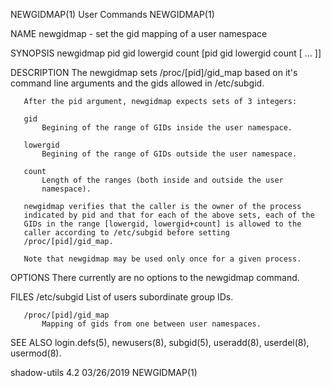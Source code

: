 NEWGIDMAP(1)                  User Commands                 NEWGIDMAP(1)

NAME
       newgidmap - set the gid mapping of a user namespace

SYNOPSIS
       newgidmap pid gid lowergid count [pid gid lowergid count [ ... ]]

DESCRIPTION
       The newgidmap sets /proc/[pid]/gid_map based on it's command line
       arguments and the gids allowed in /etc/subgid.

       After the pid argument, newgidmap expects sets of 3 integers:

       gid
           Begining of the range of GIDs inside the user namespace.

       lowergid
           Begining of the range of GIDs outside the user namespace.

       count
           Length of the ranges (both inside and outside the user
           namespace).

       newgidmap verifies that the caller is the owner of the process
       indicated by pid and that for each of the above sets, each of the
       GIDs in the range [lowergid, lowergid+count] is allowed to the
       caller according to /etc/subgid before setting
       /proc/[pid]/gid_map.

       Note that newgidmap may be used only once for a given process.

OPTIONS
       There currently are no options to the newgidmap command.

FILES
       /etc/subgid
           List of users subordinate group IDs.

       /proc/[pid]/gid_map
           Mapping of gids from one between user namespaces.

SEE ALSO
       login.defs(5), newusers(8), subgid(5), useradd(8), userdel(8),
       usermod(8).

shadow-utils 4.2               03/26/2019                   NEWGIDMAP(1)
